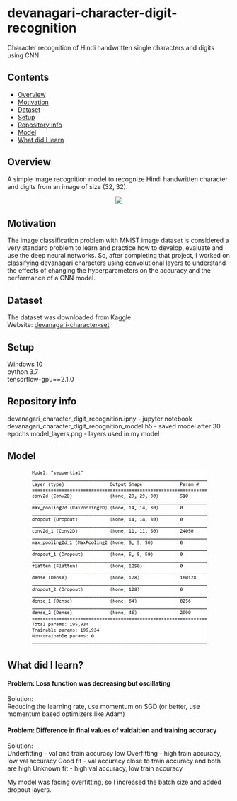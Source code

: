 # devanagari-character-digit-recognition
Character recognition of Hindi handwritten single characters and digits using CNN.

## Contents
* [Overview](#overview)
* [Motivation](#motivation)
* [Dataset](#dataset)
* [Setup](#setup)
* [Repository info](#repository-info)
* [Model](#model)
* [What did I learn](#what-did-i-learn)

## Overview
A simple image recognition model to recognize Hindi handwritten character and digits from an image of size (32, 32).

<p align="center">
  <img src="https://www.researchgate.net/profile/Kiran-Ravulakollu/publication/261876337/figure/fig1/AS:340899369373704@1458288151610/Samples-of-CPAR-2012-numeral-datasets.png" width="400">
</p>

## Motivation
The image classification problem with MNIST image dataset is considered a very standard problem to learn and practice how to develop, evaluate and use the deep neural networks. So, after completing that project, I worked on classifying devanagari characters using convolutional layers to understand the effects of changing the hyperparameters on the accuracy and the performance of a CNN model.

## Dataset
The dataset was downloaded from Kaggle<br>
Website: [devanagari-character-set](https://www.kaggle.com/rishianand/devanagari-character-set)

## Setup
Windows 10<br>
python 3.7<br>
tensorflow-gpu==2.1.0

## Repository info
devanagari_character_digit_recognition.ipny - jupyter notebook
devanagari_character_digit_recognition_model.h5 - saved model after 30 epochs
model_layers.png - layers used in my model

## Model
<p align="center">
  <img src="model_layers.png" width="400">
</p>

## What did I learn?
#### Problem: Loss function was decreasing but oscillating
Solution:<br>
Reducing the learning rate, use momentum on SGD (or better, use momentum based optimizers like Adam)
#### Problem: Difference in final values of valdaition and training accuracy
Solution:<br>
Underfitting - val and train accuracy low
Overfitting - high train accuracy, low val accuracy
Good fit - val accuracy close to train accuracy and both are high
Unknown fit - high val accuracy, low train accuracy

My model was facing overfitting, so I increased the batch size and added dropout layers.
